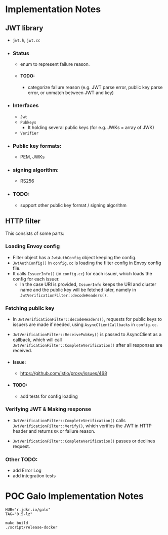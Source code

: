 # Implementation Notes

## JWT library

- `jwt.h`, `jwt.cc`

- ### Status
  - enum to represent failure reason.
  - #### TODO:
    - categorize failure reason 
      (e.g. JWT parse error, public key parse error, or unmatch between JWT and key)

- ### Interfaces
  - `Jwt`
  - `Pubkeys`
    - It holding several public keys (for e.g. JWKs = array of JWK)
  - `Verifier` 

- ### Public key formats:
  - PEM, JWKs

- ### signing algorithm:
  - RS256

- ### TODO:
  - support other public key format / signing algorithm

## HTTP filter

This consists of some parts:

### Loading Envoy config

  - Filter object has a `JwtAuthConfig` object keeping the config.
  - `JwtAuthConfig()` in `config.cc` is loading the filter config in Envoy config file. 
  - It calls `IssuerInfo()` (in `config.cc`) for each issuer, which loads the config for each issuer.
    - In the case URI is provided, 
      `IssuerInfo` keeps the URI and cluster name and the public key will be fetched later, 
      namely in `JwtVerificationFilter::decodeHeaders()`.
  
### Fetching public key
  - In `JwtVerificationFilter::decodeHeaders()`, 
    requests for public keys to issuers are made if needed, using `AsyncClientCallbacks` in `config.cc`.
  - `JwtVerificationFilter::ReceivePubkey()` is passed to AsyncClient as a callback, 
    which will call `JwtVerificationFilter::CompleteVerification()` after all responses are received.
   
  - #### Issue: 
    - https://github.com/istio/proxy/issues/468
  
  - #### TODO:
    - add tests for config loading
  
### Verifying JWT & Making response
  - `JwtVerificationFilter::CompleteVerification()` calls
    `JwtVerificationFilter::Verify()`, which verifies the JWT in HTTP header
    and returns `OK` or failure reason.
    
  - `JwtVerificationFilter::CompleteVerification()` passes or declines request.

### Other TODO:
  - add Error Log
  - add integration tests


# POC Galo Implementation Notes

```
HUB="r.jdkr.io/galo"
TAG="0.5-lz"

make build
./script/release-docker
```
